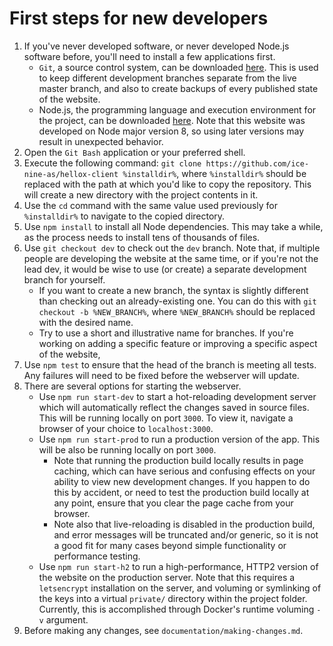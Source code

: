 # First steps for new developers

1. If you've never developed software, or never developed Node.js software before, you'll need to install a few applications first.
    * `Git`, a source control system, can be downloaded [here](https://git-scm.com). This is used to keep different development branches separate from the live master branch, and also to create backups of every published state of the website.
    * Node.js, the programming language and execution environment for the project, can be downloaded [here](https://nodejs.org/en/). Note that this website was developed on Node major version 8, so using later versions may result in unexpected behavior. 
2. Open the `Git Bash` application or your preferred shell.
3. Execute the following command: `git clone https://github.com/ice-nine-as/hellox-client %installdir%`, where `%installdir%` should be replaced with the path at which you'd like to copy the repository. This will create a new directory with the project contents in it.
4. Use the `cd` command with the same value used previously for `%installdir%` to navigate to the copied directory.
5. Use `npm install` to install all Node dependencies. This may take a while, as the process needs to install tens of thousands of files.
6. Use `git checkout dev` to check out the `dev` branch. Note that, if multiple people are developing the website at the same time, or if you're not the lead dev, it would be wise to use (or create) a separate development branch for yourself.
    * If you want to create a new branch, the syntax is slightly different than checking out an already-existing one.  You can do this with `git checkout -b %NEW_BRANCH%`, where `%NEW_BRANCH%` should be replaced with the desired name.
    * Try to use a short and illustrative name for branches. If you're working on adding a specific feature or improving a specific aspect of the website, 
7. Use `npm test` to ensure that the head of the branch is meeting all tests. Any failures will need to be fixed before the webserver will update.
8. There are several options for starting the webserver.
    * Use `npm run start-dev` to start a hot-reloading development server which will automatically reflect the changes saved in source files. This will be running locally on port `3000`. To view it, navigate a browser of your choice to `localhost:3000`.
    * Use `npm run start-prod` to run a production version of the app. This will be also be running locally on port `3000`.
        * Note that running the production build locally results in page caching, which can have serious and confusing effects on your ability to view new development changes. If you happen to do this by accident, or need to test the production build locally at any point, ensure that you clear the page cache from your browser.
        * Note also that live-reloading is disabled in the production build, and error messages will be truncated and/or generic, so it is not a good fit for many cases beyond simple functionality or performance testing.
    * Use `npm run start-h2` to run a high-performance, HTTP2 version of the website on the production server. Note that this requires a `letsencrypt` installation on the server, and voluming or symlinking of the keys into a virtual `private/` directory within the project folder. Currently, this is accomplished through Docker's runtime voluming `-v` argument.
9. Before making any changes, see `documentation/making-changes.md`.
